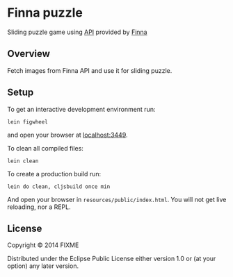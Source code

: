 # Finna puzzle

Sliding puzzle game using [API](https://www.kiwi.fi/pages/viewpage.action?pageId=53839221) provided by [Finna](https://www.finna.fi/)

## Overview

Fetch images from Finna API and use it for sliding puzzle.

## Setup

To get an interactive development environment run:

    lein figwheel

and open your browser at [localhost:3449](http://localhost:3449/).

To clean all compiled files:

    lein clean

To create a production build run:

    lein do clean, cljsbuild once min

And open your browser in `resources/public/index.html`. You will not
get live reloading, nor a REPL. 

## License

Copyright © 2014 FIXME

Distributed under the Eclipse Public License either version 1.0 or (at your option) any later version.
